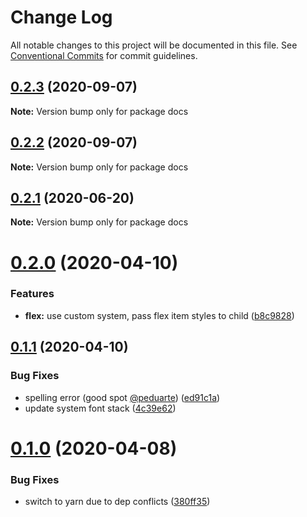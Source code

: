 # Change Log

All notable changes to this project will be documented in this file.
See [Conventional Commits](https://conventionalcommits.org) for commit guidelines.

## [0.2.3](https://github.com/joe-bell/raam/compare/v0.2.2...v0.2.3) (2020-09-07)

**Note:** Version bump only for package docs

## [0.2.2](https://github.com/joe-bell/raam/compare/v0.2.1...v0.2.2) (2020-09-07)

**Note:** Version bump only for package docs

## [0.2.1](https://github.com/joe-bell/raam/compare/v0.2.0...v0.2.1) (2020-06-20)

**Note:** Version bump only for package docs

# [0.2.0](https://github.com/joe-bell/raam/compare/v0.1.1...v0.2.0) (2020-04-10)

### Features

- **flex:** use custom system, pass flex item styles to child ([b8c9828](https://github.com/joe-bell/raam/commit/b8c9828be13890a6400c8af18799a4e69df5a31e))

## [0.1.1](https://github.com/joe-bell/raam/compare/v0.1.0...v0.1.1) (2020-04-10)

### Bug Fixes

- spelling error (good spot [@peduarte](https://github.com/peduarte)) ([ed91c1a](https://github.com/joe-bell/raam/commit/ed91c1a5acab525a056e0e42f46a8ad9bd9e81b6))
- update system font stack ([4c39e62](https://github.com/joe-bell/raam/commit/4c39e6229563cff886394b67c94d30289152a5e9))

# [0.1.0](https://github.com/joe-bell/raam/compare/v0.0.7...v0.1.0) (2020-04-08)

### Bug Fixes

- switch to yarn due to dep conflicts ([380ff35](https://github.com/joe-bell/raam/commit/380ff35c1d079510f2194b99051136da1ed1e564))
